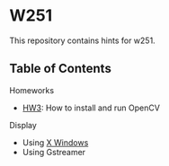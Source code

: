 # W251
This repository contains hints for w251.

## Table of Contents

Homeworks
 - [HW3](hw3/README.md): How to install and run OpenCV
 
 Display
 - Using [X Windows](xwindows/README.md)
 - Using Gstreamer
